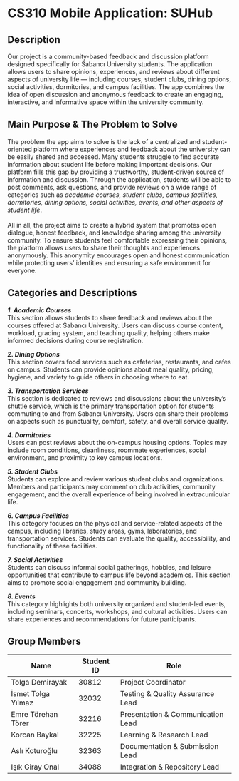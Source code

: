 # CS310 Mobile Application: SUHub
## Description
Our project is a community-based feedback and discussion platform designed specifically for Sabancı University students. The application allows users to share opinions, experiences, and reviews about different aspects of university life — including courses, student clubs, dining options, social activities, dormitories, and campus facilities. The app combines the idea of open discussion and anonymous feedback to create an engaging, interactive, and informative space within the university community.

## Main Purpose & The Problem to Solve
The problem the app aims to solve is the lack of a centralized and student-oriented platform where experiences and feedback about the university can be easily shared and accessed. Many students struggle to find accurate information about student life before making important decisions. Our platform fills this gap by providing a trustworthy, student-driven source of information and discussion. Through the application, students will be able to post comments, ask questions, and provide reviews on a wide range of categories such as *academic courses, student clubs, campus facilities, dormitories, dining options, social activities, events, and other aspects of student life*. 
<br>
<br>
All in all, the project aims to create a hybrid system that promotes open dialogue, honest feedback, and knowledge sharing among the university community. To ensure students feel comfortable expressing their opinions, the platform allows users to share their thoughts and experiences anonymously. This anonymity encourages open and honest communication while protecting users’ identities and ensuring a safe environment for everyone.

## Categories and Descriptions
**_1. Academic Courses_** <br> 
This section allows students to share feedback and reviews about the courses offered at Sabancı University. Users can discuss course content, workload, grading system, and teaching quality, helping others make informed decisions during course registration.

**_2. Dining Options_** <br>
This section covers food services such as cafeterias, restaurants, and cafes on campus. Students can provide opinions about meal quality, pricing, hygiene, and variety to guide others in choosing where to eat.

**_3. Transportation Services_** <br>
This section is dedicated to reviews and discussions about the university’s shuttle service, which is the primary transportation option for students commuting to and from Sabancı University. Users can share their problems on aspects such as punctuality, comfort, safety, and overall service quality.

**_4. Dormitories_** <br>
Users can post reviews about the on-campus housing options. Topics may include room conditions, cleanliness, roommate experiences, social environment, and proximity to key campus locations.

**_5. Student Clubs_** <br>
Students can explore and review various student clubs and organizations. Members and participants may comment on club activities, community engagement, and the overall experience of being involved in extracurricular life.

**_6. Campus Facilities_** <br>
This category focuses on the physical and service-related aspects of the campus, including libraries, study areas, gyms, laboratories, and transportation services. Students can evaluate the quality, accessibility, and functionality of these facilities.

**_7. Social Activities_** <br>
Students can discuss informal social gatherings, hobbies, and leisure opportunities that contribute to campus life beyond academics. This section aims to promote social engagement and community building.

**_8. Events_** <br>
This category highlights both university organized and student-led events, including seminars, concerts, workshops, and cultural activities. Users can share experiences and recommendations for future participants.

## Group Members
| Name | Student ID | Role |
|----------|----------|----------|
| Tolga Demirayak | 30812 | Project Coordinator |
| İsmet Tolga Yılmaz | 32032 | Testing & Quality Assurance Lead |
| Emre Törehan Törer | 32216 | Presentation & Communication Lead |
| Korcan Baykal | 32225 | Learning & Research Lead |
| Aslı Koturoğlu | 32363 | Documentation & Submission Lead |
| Işık Giray Onal | 34088 | I​​ntegration & Repository Lead |
